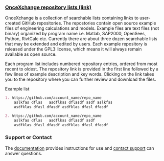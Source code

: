 

### [OnceXchange repository lists (link)](https://github.com/onceXchange/oncex.github.io/wiki/onceXchange-(home))

OnceXchange is a collection of searchable lists containing links to user-created GitHub repositories.  The repostories contain open source example files of engineering calculations and models. Example files are text files (not binary) organized by program name i.e. Matlab, SAP2000, OpenSees, Python, RivtCalc etc.  Currently there are about three dozen searchable lists that may be extended and edited by users. Each example repository is released under the GPL3 license, which means it will always remain available as open source.

Each program list includes numbered repository entries, ordered from most recent to oldest.  The repository link is provided in the first line followed by a few lines of example description and key words.  Clicking on the link takes you to the repository where you can further review and download the files.

Example list
```markdown
1. https://github.com/account_name/repo_name
    aslkfas dflas   asdflkas dflasdf asdf aslkfas  
    asdfklas dfasl dfasdf asdfklas dfasl dfasdf 

2. https://github.com/account_name/repo_name
    aslkfas dflas   asdflkas dflasdf asdf 
    asdfklas dfasl dfasdf asdfklas dfasl dfasdf 
```


### Support or Contact

The [documentation](https://docs.github.com/categories/github-pages-basics/) provides instructions for use and [contact support](oncexchange@gmail.com) can answer questions. 
